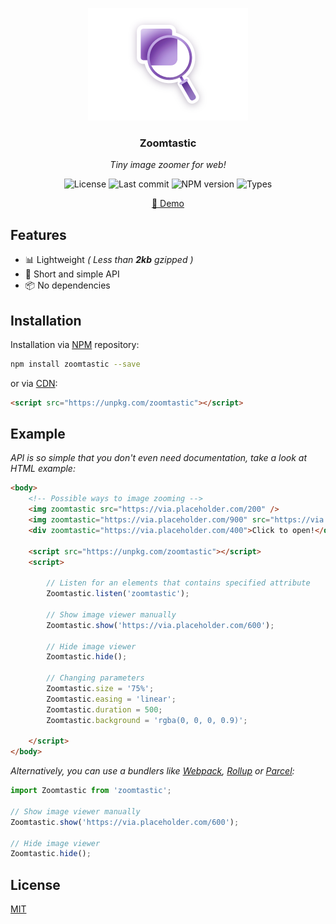 <p align="center">
	<img src="https://raw.githubusercontent.com/Kirlovon/Zoomtastic/master/assets/logo.png" alt="Zoomtastic Logo" width="256">
</p>

<h3 align="center">Zoomtastic</h3>
<p align="center"><i>Tiny image zoomer for web!</i></p>

<p align="center">
	<img src="https://img.shields.io/github/license/Kirlovon/Zoomtastic.svg" alt="License">
	<img src="https://img.shields.io/github/last-commit/Kirlovon/Zoomtastic.svg" alt="Last commit">
	<img src="https://img.shields.io/npm/v/zoomtastic.svg" alt="NPM version">
	<img src="https://img.shields.io/npm/types/zoomtastic.svg" alt="Types">
</p>

<p align="center">
  <a href="https://kirlovon.github.io/Zoomtastic/">🔎 Demo</a>
</p>

## Features
- 📊 Lightweight _( Less than ***2kb*** gzipped )_
- 🥂 Short and simple API
- 📦 No dependencies

## Installation

Installation via [NPM](https://www.npmjs.com/package/zoomtastic) repository:

```bash
npm install zoomtastic --save
```

or via [CDN](https://unpkg.com/):

```html
<script src="https://unpkg.com/zoomtastic"></script>
```

## Example
_API is so simple that you don't even need documentation, take a look at HTML example:_
```html
<body>
	<!-- Possible ways to image zooming -->
	<img zoomtastic src="https://via.placeholder.com/200" />
	<img zoomtastic="https://via.placeholder.com/900" src="https://via.placeholder.com/300" />
	<div zoomtastic="https://via.placeholder.com/400">Click to open!</div>

	<script src="https://unpkg.com/zoomtastic"></script>
	<script>

		// Listen for an elements that contains specified attribute
		Zoomtastic.listen('zoomtastic');

		// Show image viewer manually
		Zoomtastic.show('https://via.placeholder.com/600');

		// Hide image viewer
		Zoomtastic.hide();

		// Changing parameters
		Zoomtastic.size = '75%';
		Zoomtastic.easing = 'linear';
		Zoomtastic.duration = 500;
		Zoomtastic.background = 'rgba(0, 0, 0, 0.9)';

	</script>
</body>
```
_Alternatively, you can use a bundlers like [Webpack](https://webpack.js.org/), [Rollup](https://rollupjs.org/) or [Parcel](https://parceljs.org/):_
```javascript
import Zoomtastic from 'zoomtastic';

// Show image viewer manually
Zoomtastic.show('https://via.placeholder.com/600');

// Hide image viewer
Zoomtastic.hide();
```

## License
[MIT](https://github.com/Kirlovon/Zoomtastic/blob/master/LICENSE)
